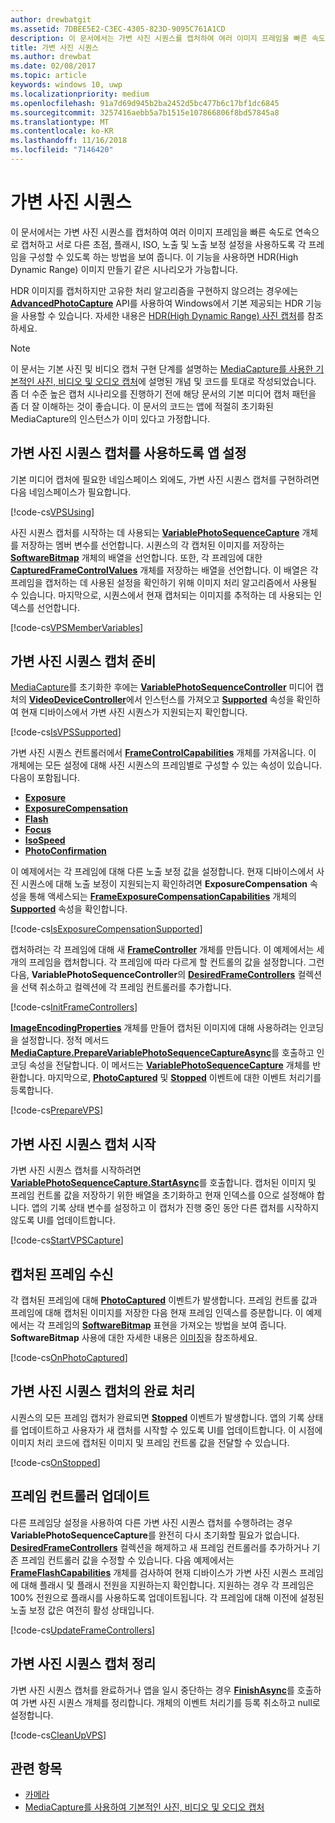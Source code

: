 ```yaml
---
author: drewbatgit
ms.assetid: 7DBEE5E2-C3EC-4305-823D-9095C761A1CD
description: 이 문서에서는 가변 사진 시퀀스를 캡처하여 여러 이미지 프레임을 빠른 속도로 연속으로 캡처하고 서로 다른 초점, 플래시, ISO, 노출 및 노출 보정 설정을 사용하도록 각 프레임을 구성할 수 있도록 하는 방법을 보여 줍니다.
title: 가변 사진 시퀀스
ms.author: drewbat
ms.date: 02/08/2017
ms.topic: article
keywords: windows 10, uwp
ms.localizationpriority: medium
ms.openlocfilehash: 91a7d69d945b2ba2452d5bc477b6c17bf1dc6845
ms.sourcegitcommit: 3257416aebb5a7b1515e107866806f8bd57845a8
ms.translationtype: MT
ms.contentlocale: ko-KR
ms.lasthandoff: 11/16/2018
ms.locfileid: "7146420"
---
```

# <a name="variable-photo-sequence"></a>가변 사진 시퀀스



이 문서에서는 가변 사진 시퀀스를 캡처하여 여러 이미지 프레임을 빠른 속도로 연속으로 캡처하고 서로 다른 초점, 플래시, ISO, 노출 및 노출 보정 설정을 사용하도록 각 프레임을 구성할 수 있도록 하는 방법을 보여 줍니다. 이 기능을 사용하면 HDR(High Dynamic Range) 이미지 만들기 같은 시나리오가 가능합니다.

HDR 이미지를 캡처하지만 고유한 처리 알고리즘을 구현하지 않으려는 경우에는 [**AdvancedPhotoCapture**](https://msdn.microsoft.com/library/windows/apps/mt181386) API를 사용하여 Windows에서 기본 제공되는 HDR 기능을 사용할 수 있습니다. 자세한 내용은 [HDR(High Dynamic Range) 사진 캡처](high-dynamic-range-hdr-photo-capture.md)를 참조하세요.

> [!NOTE] 
> 이 문서는 기본 사진 및 비디오 캡처 구현 단계를 설명하는 [MediaCapture를 사용한 기본적인 사진, 비디오 및 오디오 캡처](basic-photo-video-and-audio-capture-with-MediaCapture.md)에 설명된 개념 및 코드를 토대로 작성되었습니다. 좀 더 수준 높은 캡처 시나리오를 진행하기 전에 해당 문서의 기본 미디어 캡처 패턴을 좀 더 잘 이해하는 것이 좋습니다. 이 문서의 코드는 앱에 적절히 초기화된 MediaCapture의 인스턴스가 이미 있다고 가정합니다.

## <a name="set-up-your-app-to-use-variable-photo-sequence-capture"></a>가변 사진 시퀀스 캡처를 사용하도록 앱 설정

기본 미디어 캡처에 필요한 네임스페이스 외에도, 가변 사진 시퀀스 캡처를 구현하려면 다음 네임스페이스가 필요합니다.

[!code-cs[VPSUsing](./code/BasicMediaCaptureWin10/cs/MainPage.xaml.cs#SnippetVPSUsing)]

사진 시퀀스 캡처를 시작하는 데 사용되는 [**VariablePhotoSequenceCapture**](https://msdn.microsoft.com/library/windows/apps/dn652564) 개체를 저장하는 멤버 변수를 선언합니다. 시퀀스의 각 캡처된 이미지를 저장하는 [**SoftwareBitmap**](https://msdn.microsoft.com/library/windows/apps/dn887358) 개체의 배열을 선언합니다. 또한, 각 프레임에 대한 [**CapturedFrameControlValues**](https://msdn.microsoft.com/library/windows/apps/dn608020) 개체를 저장하는 배열을 선언합니다. 이 배열은 각 프레임을 캡처하는 데 사용된 설정을 확인하기 위해 이미지 처리 알고리즘에서 사용될 수 있습니다. 마지막으로, 시퀀스에서 현재 캡처되는 이미지를 추적하는 데 사용되는 인덱스를 선언합니다.

[!code-cs[VPSMemberVariables](./code/BasicMediaCaptureWin10/cs/MainPage.xaml.cs#SnippetVPSMemberVariables)]

## <a name="prepare-the-variable-photo-sequence-capture"></a>가변 사진 시퀀스 캡처 준비

[MediaCapture](capture-photos-and-video-with-mediacapture.md)를 초기화한 후에는 [**VariablePhotoSequenceController**](https://msdn.microsoft.com/library/windows/apps/dn640573) 미디어 캡처의 [**VideoDeviceController**](https://msdn.microsoft.com/library/windows/apps/br226825)에서 인스턴스를 가져오고 [**Supported**](https://msdn.microsoft.com/library/windows/apps/dn640580) 속성을 확인하여 현재 디바이스에서 가변 사진 시퀀스가 지원되는지 확인합니다.

[!code-cs[IsVPSSupported](./code/BasicMediaCaptureWin10/cs/MainPage.xaml.cs#SnippetIsVPSSupported)]

가변 사진 시퀀스 컨트롤러에서 [**FrameControlCapabilities**](https://msdn.microsoft.com/library/windows/apps/dn652548) 개체를 가져옵니다. 이 개체에는 모든 설정에 대해 사진 시퀀스의 프레임별로 구성할 수 있는 속성이 있습니다. 다음이 포함됩니다.

-   [**Exposure**](https://msdn.microsoft.com/library/windows/apps/dn652552)
-   [**ExposureCompensation**](https://msdn.microsoft.com/library/windows/apps/dn652560)
-   [**Flash**](https://msdn.microsoft.com/library/windows/apps/dn652566)
-   [**Focus**](https://msdn.microsoft.com/library/windows/apps/dn652570)
-   [**IsoSpeed**](https://msdn.microsoft.com/library/windows/apps/dn652574)
-   [**PhotoConfirmation**](https://msdn.microsoft.com/library/windows/apps/dn652578)

이 예제에서는 각 프레임에 대해 다른 노출 보정 값을 설정합니다. 현재 디바이스에서 사진 시퀀스에 대해 노출 보정이 지원되는지 확인하려면 **ExposureCompensation** 속성을 통해 액세스되는 [**FrameExposureCompensationCapabilities**](https://msdn.microsoft.com/library/windows/apps/dn652628) 개체의 [**Supported**](https://msdn.microsoft.com/library/windows/apps/dn278905) 속성을 확인합니다.

[!code-cs[IsExposureCompensationSupported](./code/BasicMediaCaptureWin10/cs/MainPage.xaml.cs#SnippetIsExposureCompensationSupported)]

캡처하려는 각 프레임에 대해 새 [**FrameController**](https://msdn.microsoft.com/library/windows/apps/dn652582) 개체를 만듭니다. 이 예제에서는 세 개의 프레임을 캡처합니다. 각 프레임에 따라 다르게 할 컨트롤의 값을 설정합니다. 그런 다음, **VariablePhotoSequenceController**의 [**DesiredFrameControllers**](https://msdn.microsoft.com/library/windows/apps/dn640574) 컬렉션을 선택 취소하고 컬렉션에 각 프레임 컨트롤러를 추가합니다.

[!code-cs[InitFrameControllers](./code/BasicMediaCaptureWin10/cs/MainPage.xaml.cs#SnippetInitFrameControllers)]

[**ImageEncodingProperties**](https://msdn.microsoft.com/library/windows/apps/hh700993) 개체를 만들어 캡처된 이미지에 대해 사용하려는 인코딩을 설정합니다. 정적 메서드 [**MediaCapture.PrepareVariablePhotoSequenceCaptureAsync**](https://msdn.microsoft.com/library/windows/apps/dn608097)를 호출하고 인코딩 속성을 전달합니다. 이 메서드는 [**VariablePhotoSequenceCapture**](https://msdn.microsoft.com/library/windows/apps/dn652564) 개체를 반환합니다. 마지막으로, [**PhotoCaptured**](https://msdn.microsoft.com/library/windows/apps/dn652573) 및 [**Stopped**](https://msdn.microsoft.com/library/windows/apps/dn652585) 이벤트에 대한 이벤트 처리기를 등록합니다.

[!code-cs[PrepareVPS](./code/BasicMediaCaptureWin10/cs/MainPage.xaml.cs#SnippetPrepareVPS)]

## <a name="start-the-variable-photo-sequence-capture"></a>가변 사진 시퀀스 캡처 시작

가변 사진 시퀀스 캡처를 시작하려면 [**VariablePhotoSequenceCapture.StartAsync**](https://msdn.microsoft.com/library/windows/apps/dn652577)를 호출합니다. 캡처된 이미지 및 프레임 컨트롤 값을 저장하기 위한 배열을 초기화하고 현재 인덱스를 0으로 설정해야 합니다. 앱의 기록 상태 변수를 설정하고 이 캡처가 진행 중인 동안 다른 캡처를 시작하지 않도록 UI를 업데이트합니다.

[!code-cs[StartVPSCapture](./code/BasicMediaCaptureWin10/cs/MainPage.xaml.cs#SnippetStartVPSCapture)]

## <a name="receive-the-captured-frames"></a>캡처된 프레임 수신

각 캡처된 프레임에 대해 [**PhotoCaptured**](https://msdn.microsoft.com/library/windows/apps/dn652573) 이벤트가 발생합니다. 프레임 컨트롤 값과 프레임에 대해 캡처된 이미지를 저장한 다음 현재 프레임 인덱스를 증분합니다. 이 예제에서는 각 프레임의 [**SoftwareBitmap**](https://msdn.microsoft.com/library/windows/apps/dn887358) 표현을 가져오는 방법을 보여 줍니다. **SoftwareBitmap** 사용에 대한 자세한 내용은 [이미징](imaging.md)을 참조하세요.

[!code-cs[OnPhotoCaptured](./code/BasicMediaCaptureWin10/cs/MainPage.xaml.cs#SnippetOnPhotoCaptured)]

## <a name="handle-the-completion-of-the-variable-photo-sequence-capture"></a>가변 사진 시퀀스 캡처의 완료 처리

시퀀스의 모든 프레임 캡처가 완료되면 [**Stopped**](https://msdn.microsoft.com/library/windows/apps/dn652585) 이벤트가 발생합니다. 앱의 기록 상태를 업데이트하고 사용자가 새 캡처를 시작할 수 있도록 UI를 업데이트합니다. 이 시점에 이미지 처리 코드에 캡처된 이미지 및 프레임 컨트롤 값을 전달할 수 있습니다.

[!code-cs[OnStopped](./code/BasicMediaCaptureWin10/cs/MainPage.xaml.cs#SnippetOnStopped)]

## <a name="update-frame-controllers"></a>프레임 컨트롤러 업데이트

다른 프레임당 설정을 사용하여 다른 가변 사진 시퀀스 캡처를 수행하려는 경우 **VariablePhotoSequenceCapture**를 완전히 다시 초기화할 필요가 없습니다. [**DesiredFrameControllers**](https://msdn.microsoft.com/library/windows/apps/dn640574) 컬렉션을 해제하고 새 프레임 컨트롤러를 추가하거나 기존 프레임 컨트롤러 값을 수정할 수 있습니다. 다음 예제에서는 [**FrameFlashCapabilities**](https://msdn.microsoft.com/library/windows/apps/dn652657) 개체를 검사하여 현재 디바이스가 가변 사진 시퀀스 프레임에 대해 플래시 및 플래시 전원을 지원하는지 확인합니다. 지원하는 경우 각 프레임은 100% 전원으로 플래시를 사용하도록 업데이트됩니다. 각 프레임에 대해 이전에 설정된 노출 보정 값은 여전히 활성 상태입니다.

[!code-cs[UpdateFrameControllers](./code/BasicMediaCaptureWin10/cs/MainPage.xaml.cs#SnippetUpdateFrameControllers)]

## <a name="clean-up-the-variable-photo-sequence-capture"></a>가변 사진 시퀀스 캡처 정리

가변 사진 시퀀스 캡처를 완료하거나 앱을 일시 중단하는 경우 [**FinishAsync**](https://msdn.microsoft.com/library/windows/apps/dn652569)를 호출하여 가변 사진 시퀀스 개체를 정리합니다. 개체의 이벤트 처리기를 등록 취소하고 null로 설정합니다.

[!code-cs[CleanUpVPS](./code/BasicMediaCaptureWin10/cs/MainPage.xaml.cs#SnippetCleanUpVPS)]

## <a name="related-topics"></a>관련 항목

* [카메라](camera.md)
* [MediaCapture를 사용하여 기본적인 사진, 비디오 및 오디오 캡처](basic-photo-video-and-audio-capture-with-MediaCapture.md)
 

 




